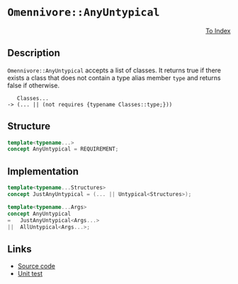 <!-- Copyright 2024 Feng Mofan
SPDX-License-Identifier: Apache-2.0 -->

# `Omennivore::AnyUntypical`

<p style='text-align: right;'><a href="../../concepts.md#omennivore-any-untypical">To Index</a></p>

## Description

`Omennivore::AnyUntypical` accepts a list of classes.
It returns true if there exists a class that does not contain a type alias member `type` and returns false if otherwise.

<pre><code>   Classes...
-> (... || (not requires {typename Classes::type;}))</code></pre>

## Structure

```C++
template<typename...>
concept AnyUntypical = REQUIREMENT;
```

## Implementation

```C++
template<typename...Structures>
concept JustAnyUntypical = (... || Untypical<Structures>);

template<typename...Args>
concept AnyUntypical
=   JustAnyUntypical<Args...>
||  AllUntypical<Args...>;
```

## Links

- [Source code](../../../../conceptrodon/omennivore/concepts/any_untypical.hpp)
- [Unit test](../../../../tests/unit/concepts/omennivore/any_untypical.test.hpp)
